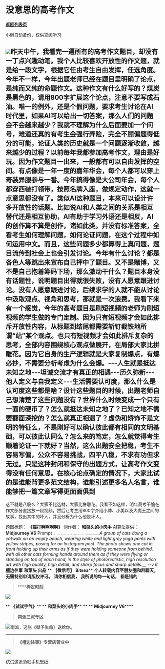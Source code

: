 # 没意思的高考作文

[**返回列表页**](/gzh/槽边往事)

小懒自动备份，仅供查阅学习

![](https://mmbiz.qpic.cn/mmbiz_jpg/Ia6gU9JNtkoNAkjEdSdNC0bcwHZI7XJxQMklOawHo9uVPibZkqI4QlrvRib6u17kCXGUKr16l8biaccMYPdauKRDQ/640?wx_fmt=jpeg&from;=appmsg)昨天中午，我看完一遍所有的高考作文题目，却没有一丁点兴趣动笔。我个人比较喜欢开放性的作文题，就是给一段文字，根据它任由考生自由发挥，任选角度。今年不一样，今年出题老师已经在题目里明确了论点，是纯而又纯的命题作文。这种作文有什么好写的？煤炭是黑色的，请用800字扩展这个论点，注意不要写成石油。唯一的例外，还是个假问题，要求考生讨论在AI时代里，如果AI可以给出一切答案，那么人们的问题会不会越来越少？我就不理解为什么后面要加一个问号，难道还真的有考生会强行弄险，完全不顾偏题得低分的可能，论证人类的历史就是一个问题逐渐收敛，越来越少的过程？以前每年我都参加高考作文，理由是好玩。因为作文题目一出来，一般都有可以自由发挥的空间。有点像是一年一度的嘉年华会，每个人都可以穿上奇装异服参与一番。今年搞得像是大公司年会，每个人都穿西装打领带，按照名牌入座，做规定动作，这就一点意思都没有了。类似AI这种题目，本来可以设计许多开放性的话题。比如说AI和人类之间的关系是相互替代还是相互协助，AI有助于学习外语还是相反，AI的创作算不算是创作，诸如此类。并没有标准答案，全看考生如何理解问题，如何论证问题，在这个过程中如何运用中文。而且，这些问题多少都算得上真问题，题目流传到社会上也会引发讨论。今年有什么讨论？都是各色人等跳出来宣布自己押中了题目。又不是赌博，又不是自己抱着筹码下场，那么激动干什么？题目本身没有话题性，说明题目出得就很失败，没有人愿意跟进讨论。没有人愿意跟进讨论，后续求学的人就不能从讨论中汲取观点、视角和思考，那就是一次浪费。我看下来有一个感觉，今年的高考题目是刷短视频的老师为刷短视频的学生做的专门定制。因为只有短视频才会如此排斥开放性内容，从标题到结尾都需要斩钉截铁地所谓“站”某个观点。也只有短视频才会如此排斥复杂的思考，全部内容围绕核心观点做展开，在局部大家比拼雕花。因为它自身的生产逻辑就是大家复制爆点，有爆必抄，不需要分析考虑为什么会爆。\---人生就是抵达未知之地\---坦诚交流才有真正的相遇\---历久弥新\---他人定义与自我定义\---生活需要认可度，那么什么是认可度这些都是啥？设计这些题目的时候，出题老师自己想清楚了这些问题没有？世界什么时候变成一个只有一面的硬币了？怎么就抵达未知之地了？已知之地不需要翻面深挖的？怎么就真正相遇了？虚伪和矫饰不是文明的特征么，不是刚好可以确认彼此都有相同的文明基础，可以彼此认同么？怎么来的笃定，怎么就觉得考生顺着论证一下就好？当然，这么出题安全把稳，考生不容易写偏，公众不容易挑战，四平八稳，不求有功但求无过。只是这种封闭和保守的出题方式，让高考作文变得没有任何意思。在核心论点确定的情况下，大家比试的是谁能背更多范文结构，谁能引述更多名人名言，谁能够把一篇文章写得更面面俱到
---
这不就是八股么？大家不比选材，大家比拼雕花。我看不如这样，明年高考干脆在作文部分直接放一段视频，然后让考生用800字介绍小帅、小美以及大魔王之间的故事，找出其中的坏人，并且分析为什么他是坏人。  

  

题图标题： **《猫打啊啊啊啊》** 创作者： **和菜头的小肉手** AI算法提供： **Midjourney V6** Prompt： _ _ _ _
_ __ _ _ _______ _A group of cats doing a catwalk on an empty beach, wearing
white and light grey yoga pants with yellow stripes, posing for an Instagram
post. The photo shows one cat in front holding up their arms as if they were
holding someone from behind, with all other cats forming hands around them as
if they were flying or standing on top of each hand, in the style of
photorealistic, high resolution art with high quality, high detail, and sharp
focus and sharp details.___ _\--v 6_ **槽边往事** **和菜头 出品** ** **【微信号】**
**Bitsea**** **个人转载内容至朋友圈和群聊天，无需特别申请版权许可。** **请你相信我，** **我所说的每一句话，** **都是错的**

>  ******禅定时刻**

![](https://mmbiz.qpic.cn/mmbiz_jpg/Ia6gU9JNtkoNAkjEdSdNC0bcwHZI7XJxjuyLjdXzJ7WtcuszrxGjgTen2YQxjxdtqsciaibhnicuCWO0Zm3ZcialQQ/640?wx_fmt=jpeg&from;=appmsg)

 ** **《试试手气》**** ** **和菜头的小肉手**** ** ** **Midjourney V6******

>  **南派三叔专区**

![](https://mmbiz.qpic.cn/mmbiz_jpg/Ia6gU9JNtkoNAkjEdSdNC0bcwHZI7XJx506TzdaZVPkd1cictRZmkvfmMJqFLu9swohvzXD3E1pBuYt7BQE2XyQ/640?wx_fmt=jpeg&from;=appmsg)南派，这张《赋予生命》送给你。
****

>  **《槽边往事》专营店营业中**

  

![](https://mmbiz.qpic.cn/mmbiz_jpg/Ia6gU9JNtkoNAkjEdSdNC0bcwHZI7XJxl4rBo321vPeheNazedBwHC6MldzfNTxFfynfpYr0sPweItic2FEYQ4A/640?wx_fmt=jpeg&from;=appmsg)

试试这张助眠手机壁纸

